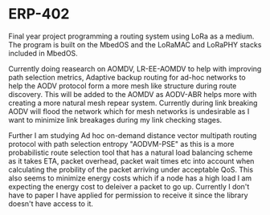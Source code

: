 # ERP-402
Final year project programming a routing system using LoRa as a medium. The program is built on the MbedOS and the LoRaMAC and LoRaPHY stacks included in MbedOS. 

Currently doing reasearch on AOMDV, LR-EE-AOMDV to help with improving path selection metrics, Adaptive backup routing for ad-hoc networks to help the AODV protocol form a more mesh
like structure during route discovery. This will be added to the AOMDV as AODV-ABR helps more with creating a more natural mesh repear system. Currently during link breaking 
AODV will flood the network which for mesh networks is undesirable as I want to minimize link breakages during my link checking stages.

Further I am studying Ad hoc on-demand distance vector multipath routing protocol with path selection entropy "AODVM-PSE" as this is a more probabilistic route selection 
tool that has a natural load balancing scheme as it takes ETA, packet overhead, packet wait times etc into account when calculating the probility of the packet arriving under 
acceptable QoS. This also seems to minimize energy costs which if a node has a high load I am expecting the energy cost to deleiver a packet to go up. Currently I don't have to paper I 
have applied for permission to receive it since the library doesn't have access to it.

